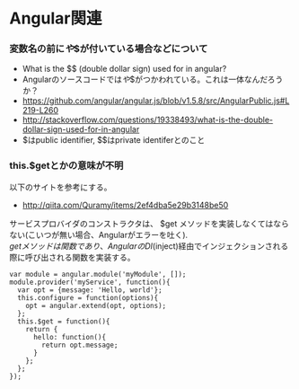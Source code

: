 # Angular関連

### 変数名の前に$や$$が付いている場合などについて
- What is the $$ (double dollar sign) used for in angular?
 - Angularのソースコードでは$や$$がつかわれている。これは一体なんだろうか？
 - https://github.com/angular/angular.js/blob/v1.5.8/src/AngularPublic.js#L219-L260
 - http://stackoverflow.com/questions/19338493/what-is-the-double-dollar-sign-used-for-in-angular
 - $はpublic identifier, $$はprivate identiferとのこと

### this.$getとかの意味が不明
以下のサイトを参考にする。
- http://qiita.com/Quramy/items/2ef4dba5e29b3148be50

サービスプロバイダのコンストラクタは、 $get メソッドを実装しなくてはならない(こいつが無い場合、Angularがエラーを吐く).  
$get メソッドは関数であり、AngularのDI($inject)経由でインジェクションされる際に呼び出される関数を実装する。

```
var module = angular.module('myModule', []);
module.provider('myService', function(){
  var opt = {message: 'Hello, world'};
  this.configure = function(options){
    opt = angular.extend(opt, options);
  };
  this.$get = function(){
    return {
      hello: function(){
        return opt.message;
      }
    };  
  };  
});
```
